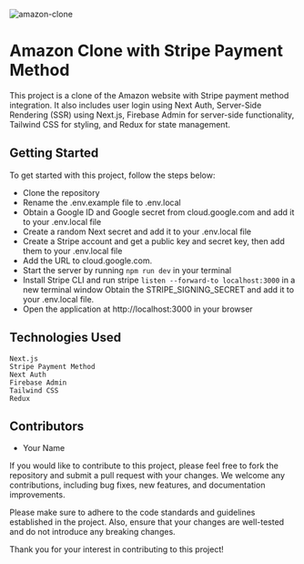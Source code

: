 ![amazon-clone](https://amazon-clone13.vercel.app/amzon-clone-img.png)
# Amazon Clone with Stripe Payment Method

This project is a clone of the Amazon website with Stripe payment method integration. It also includes user login using Next Auth, Server-Side Rendering (SSR) using Next.js, Firebase Admin for server-side functionality, Tailwind CSS for styling, and Redux for state management.

## Getting Started

To get started with this project, follow the steps below:

- Clone the repository
- Rename the .env.example file to .env.local
- Obtain a Google ID and Google secret from cloud.google.com and add it to your .env.local file
- Create a random Next secret and add it to your .env.local file
- Create a Stripe account and get a public key and secret key, then add them to your .env.local file
- Add the URL to cloud.google.com.
- Start the server by running `npm run dev` in your terminal
- Install Stripe CLI and run stripe `listen --forward-to localhost:3000` in a new terminal window
  Obtain the STRIPE_SIGNING_SECRET and add it to your .env.local file.
- Open the application at http://localhost:3000 in your browser

## Technologies Used

    Next.js
    Stripe Payment Method
    Next Auth
    Firebase Admin
    Tailwind CSS
    Redux

## Contributors

- Your Name

If you would like to contribute to this project, please feel free to fork the repository and submit a pull request with your changes. We welcome any contributions, including bug fixes, new features, and documentation improvements.

Please make sure to adhere to the code standards and guidelines established in the project. Also, ensure that your changes are well-tested and do not introduce any breaking changes.

Thank you for your interest in contributing to this project!
